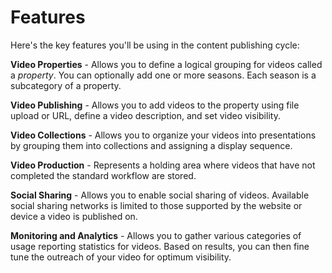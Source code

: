 # Features

Here's the key features you'll be using in the content publishing cycle:

**Video Properties** - Allows you to define a logical grouping for videos called a *property*. You can optionally add one or more seasons. Each season is a subcategory of a property.

**Video Publishing** - Allows you to add videos to the property using file upload or URL, define a video description, and set video visibility.

**Video Collections** - Allows you to organize your videos into presentations by grouping them into collections and assigning a display sequence.  

**Video Production** - Represents a holding area where videos that have not completed the standard workflow are stored.  

**Social Sharing** - Allows you to enable social sharing of videos. Available social sharing networks is limited to those supported by the website or device a video is published on.

**Monitoring and Analytics** - Allows you to gather various categories of usage reporting statistics for videos. Based on results, you can then fine tune the outreach of your video for optimum visibility.
